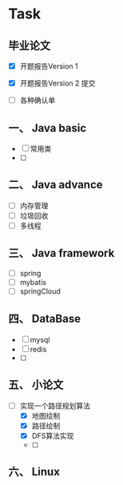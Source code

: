 # Task

## 毕业论文

- [x] 开题报告Version 1
- [x] 开题报告Version 2 提交
- [ ] 各种确认单



## 一、 Java basic

- [ ] 常用类
- [ ] 



## 二、 Java advance

- [ ] 内存管理
- [ ] 垃圾回收
- [ ] 多线程

## 三、 Java framework

- [ ] spring
- [ ] mybatis
- [ ] springCloud

## 四、 DataBase

- [ ] mysql
- [ ] redis
- [ ] 

## 五、 小论文

- [ ] 实现一个路径规划算法
  - [x] 地图绘制
  - [x] 路径绘制
  - [x] DFS算法实现
  - [ ] 

## 六、 Linux

